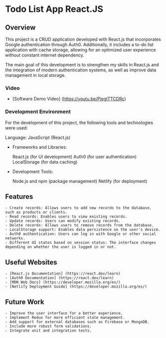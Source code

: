 
# Todo List App React.JS 

## Overview

This project is a CRUD application developed with React.js that incorporates Google authentication through Auth0. Additionally, it includes a to-do list application with cache storage, allowing for an optimized user experience without constant internet dependency.

The main goal of this development is to strengthen my skills in React.js and the integration of modern authentication systems, as well as improve data management in local storage.

### Video

- [Software Demo Video] (https://youtu.be/PjeglTTCDRc)

### Development Environment

For the development of this project, the following tools and technologies were used:

Language: JavaScript (React.js)

- Frameworks and Libraries:

    React.js (for UI development)
    Auth0 (for user authentication)
    LocalStorage (for data caching)

- Development Tools:

    Node.js and npm (package management)
    Netlify (for deployment)

## Features

    - Create records: Allows users to add new records to the database, such as products or clients.
    - Read records: Enables users to view existing records.
    - Update records: Users can modify existing records.
    - Delete records: Allows users to remove records from the database.
    - LocalStorage support: Enables data persistence on the user's device.
    - Auth0 authentication: Users can log in with Google or other social networks.
    - Different UI states based on session status: The interface changes depending on whether the user is logged in or not.

## Useful Websites

    - [React.js Documentation] (https://react.dev/learn)
    - [Auth0 Documentation] (https://react.dev/learn)
    - [MDN Web Docs] (https://developer.mozilla.org/es/)
    - [Netlify Deployment Guide] (https://developer.mozilla.org/es/)

## Future Work

    - Improve the user interface for a better experience.
    - Implement Redux for more efficient state management.
    - Add support for external databases such as Firebase or MongoDB.
    - Include more robust form validations.
    - Integrate unit and integration tests.

